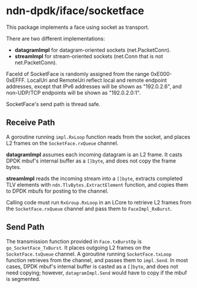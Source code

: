 # ndn-dpdk/iface/socketface

This package implements a face using socket as transport.

There are two different implementations:

* **datagramImpl** for datagram-oriented sockets (net.PacketConn).
* **streamImpl** for stream-oriented sockets (net.Conn that is not net.PacketConn).

FaceId of SocketFace is randomly assigned from the range 0xE000-0xEFFF.
LocalUri and RemoteUri reflect local and remote endpoint addresses, except that IPv6 addresses will be shown as "192.0.2.6", and non-UDP/TCP endpoints will be shown as "192.0.2.0:1".

SocketFace's send path is thread safe.

## Receive Path

A goroutine running `impl.RxLoop` function reads from the socket, and places L2 frames on the `SocketFace.rxQueue` channel.

**datagramImpl** assumes each incoming datagram is an L2 frame.
It casts DPDK mbuf's internal buffer as a `[]byte`, and does not copy the frame bytes.

**streamImpl** reads the incoming stream into a `[]byte`, extracts completed TLV elements with `ndn.TlvBytes.ExtractElement` function, and copies them to DPDK mbufs for posting to the channel.

Calling code must run `RxGroup.RxLoop` in an LCore to retrieve L2 frames from the `SocketFace.rxQueue` channel and pass them to `FaceImpl_RxBurst`.

## Send Path

The transmission function provided in `Face.txBurstOp` is `go_SocketFace_TxBurst`.
It places outgoing L2 frames on the `SocketFace.txQueue` channel.
A goroutine running `SocketFace.txLoop` function retrieves from the channel, and passes them to `impl.Send`.
In most cases, DPDK mbuf's internal buffer is casted as a `[]byte`, and does not need copying; however, `datagramImpl.Send` would have to copy if the mbuf is segmented.
